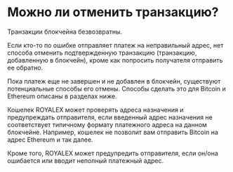 # Можно ли отменить транзакцию?

Транзакции блокчейна безвозвратны.

Если кто-то по ошибке отправляет платеж на неправильный адрес, нет способа отменить подтвержденную транзакцию (транзакцию, добавленную в блокчейн), кроме как попросить получателя отправить ее обратно.

Пока платеж еще не завершен и не добавлен в блокчейн, существуют потенциальные способы его отмены. Способы сделать это для Bitcoin и Ethereum описаны в разделах ниже.

Кошелек ROYALEX может проверять адреса назначения и предупреждать отправителя, если введенный адрес назначения не соответствует типичному формату платежного адреса на данном блокчейне. Например, кошелек не позволит вам отправить Bitcoin на адрес Ethereum и так далее.

Кроме того, ROYALEX может предупредить отправителя, если он/она ошибается или вводит неполный платежный адрес.